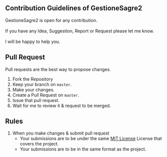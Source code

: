 ## Contribution Guidelines of GestioneSagre2
GestioneSagre2 is open for any contribution. <br><br>If you have any Idea, Suggestion, Report or Request please let me know. <br><br>I will be happy to help you.


## Pull Request
Pull requests are the best way to propose changes.

1. Fork the Repository
2. Keep your branch on `master`.
3. Make your changes.
4. Create a Pull Request on `master`.
5. Issue that pull request.
6. Wait for me to review it & request to be merged.

## Rules
1. When you make changes & submit pull request
    - Your submissions are to be under the same [MIT License](https://github.com/AngeloDotNet/GestioneSagre2/blob/master/LICENSE) License that covers the project.
    - Your submissions are to be in the same format as the project.

<!--## Report Bugs or Request
I use GitHub issues to track public bugs. Report a bug by opening an issue.-->
